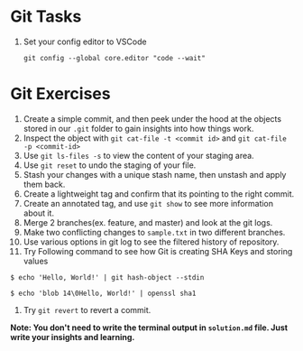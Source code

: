# Git Tasks

1. Set your config editor to VSCode
   ```
   git config --global core.editor "code --wait"
   ```

# Git Exercises

1. Create a simple commit, and then peek under the hood at the objects stored in our `.git` folder to gain insights into how things work.
2. Inspect the object with `git cat-file -t <commit id>` and `git cat-file -p <commit-id>`
3. Use `git ls-files -s` to view the content of your staging area.
4. Use `git reset` to undo the staging of your file.
5. Stash your changes with a unique stash name, then unstash and apply them back.
6. Create a lightweight tag and confirm that its pointing to the right commit.
7. Create an annotated tag, and use `git show` to see more information about it.
8. Merge 2 branches(ex. feature, and master) and look at the git logs.
9. Make two conflicting changes to `sample.txt` in two different branches.
10. Use various options in git log to see the filtered history of repository.
11. Try Following command to see how Git is creating SHA Keys and storing values

```shell
$ echo 'Hello, World!' | git hash-object --stdin
```

```shell
$ echo 'blob 14\0Hello, World!' | openssl sha1
```

1.  Try `git revert` to revert a commit.

**Note: You don't need to write the terminal output in `solution.md` file. Just write your insights and learning.**
